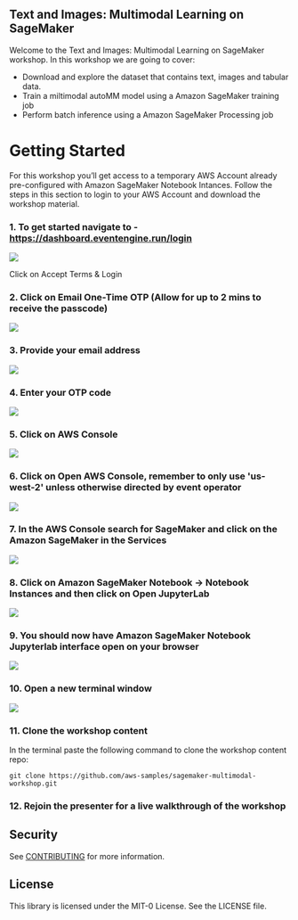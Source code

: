 ## Text and Images: Multimodal Learning on SageMaker

Welcome to the Text and Images: Multimodal Learning on SageMaker workshop. In this workshop we are going to cover: 

* Download and explore the dataset that contains text, images and tabular data.
* Train a miltimodal autoMM model using a Amazon SageMaker training job
* Perform batch inference using a Amazon SageMaker Processing job

# Getting Started

For this workshop you’ll get access to a temporary AWS Account already pre-configured with Amazon SageMaker Notebook Intances. Follow the steps in this section to login to your AWS Account and download the workshop material.

### 1. To get started navigate to - https://dashboard.eventengine.run/login 

![](./img/setup2.png)

Click on Accept Terms & Login

### 2. Click on Email One-Time OTP (Allow for up to 2 mins to receive the passcode)

![](./img/setup3.png)

### 3. Provide your email address

![](./img/setup4.png)

### 4. Enter your OTP code

![](./img/setup5.png)

### 5. Click on AWS Console

![](./img/setup6.png)

### 6. Click on Open AWS Console, remember to only use 'us-west-2' unless otherwise directed by event operator

![](./img/setup7.png)

### 7. In the AWS Console search for SageMaker and click on the Amazon SageMaker in the Services

![](./img/setup8.png)

### 8. Click on Amazon SageMaker Notebook -> Notebook Instances and then click on Open JupyterLab

![](./img/setup9.png)

### 9. You should now have Amazon SageMaker Notebook Jupyterlab interface open on your browser

![](./img/setup10.png)

### 10. Open a new terminal window

![](./img/setup11.png)

### 11. Clone the workshop content

In the terminal paste the following command to clone the workshop content repo:

`git clone https://github.com/aws-samples/sagemaker-multimodal-workshop.git`

### 12. Rejoin the presenter for a live walkthrough of the workshop


## Security

See [CONTRIBUTING](CONTRIBUTING.md#security-issue-notifications) for more information.

## License

This library is licensed under the MIT-0 License. See the LICENSE file.


